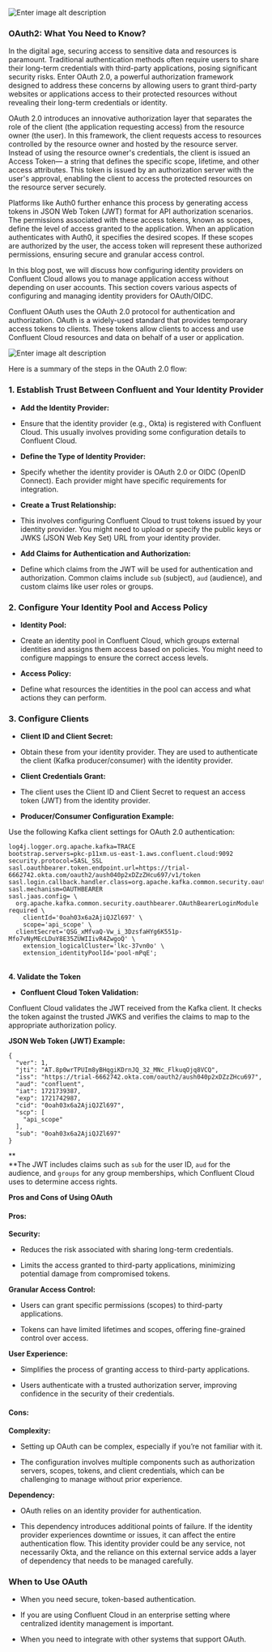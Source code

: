 ![Enter image alt description](./assets/blog-images/oauth-oidc-blog/)

### **OAuth2: What You Need to Know?**

In the digital age, securing access to sensitive data and resources is paramount. Traditional authentication methods often require users to share their long-term credentials with third-party applications, posing significant security risks. Enter OAuth 2.0, a powerful authorization framework designed to address these concerns by allowing users to grant third-party websites or applications access to their protected resources without revealing their long-term credentials or identity.

OAuth 2.0 introduces an innovative authorization layer that separates the role of the client (the application requesting access) from the resource owner (the user). In this framework, the client requests access to resources controlled by the resource owner and hosted by the resource server. Instead of using the resource owner's credentials, the client is issued an Access Token— a string that defines the specific scope, lifetime, and other access attributes. This token is issued by an authorization server with the user's approval, enabling the client to access the protected resources on the resource server securely.

Platforms like Auth0 further enhance this process by generating access tokens in JSON Web Token (JWT) format for API authorization scenarios. The permissions associated with these access tokens, known as scopes, define the level of access granted to the application. When an application authenticates with Auth0, it specifies the desired scopes. If these scopes are authorized by the user, the access token will represent these authorized permissions, ensuring secure and granular access control.

In this blog post, we will discuss how configuring identity providers on Confluent Cloud allows you to manage application access without depending on user accounts. This section covers various aspects of configuring and managing identity providers for OAuth/OIDC.

Confluent OAuth uses the OAuth 2.0 protocol for authentication and authorization. OAuth is a widely-used standard that provides temporary access tokens to clients. These tokens allow clients to access and use Confluent Cloud resources and data on behalf of a user or application.

![Enter image alt description](Images/wUB_Image_2.png)

Here is a summary of the steps in the OAuth 2.0 flow:

### **1. Establish Trust Between Confluent and Your Identity Provider**

- **Add the Identity Provider:**

- Ensure that the identity provider (e.g., Okta) is registered with Confluent Cloud. This usually involves providing some configuration details to Confluent Cloud.

- **Define the Type of Identity Provider:**

- Specify whether the identity provider is OAuth 2.0 or OIDC (OpenID Connect). Each provider might have specific requirements for integration.

- **Create a Trust Relationship:**

- This involves configuring Confluent Cloud to trust tokens issued by your identity provider. You might need to upload or specify the public keys or JWKS (JSON Web Key Set) URL from your identity provider.

- **Add Claims for Authentication and Authorization:**

- Define which claims from the JWT will be used for authentication and authorization. Common claims include `sub` (subject), `aud` (audience), and custom claims like user roles or groups.

### **2. Configure Your Identity Pool and Access Policy**

- **Identity Pool:**

- Create an identity pool in Confluent Cloud, which groups external identities and assigns them access based on policies. You might need to configure mappings to ensure the correct access levels.

- **Access Policy:**

- Define what resources the identities in the pool can access and what actions they can perform.

### **3. Configure Clients**

- **Client ID and Client Secret:**

- Obtain these from your identity provider. They are used to authenticate the client (Kafka producer/consumer) with the identity provider.

- **Client Credentials Grant:**

- The client uses the Client ID and Client Secret to request an access token (JWT) from the identity provider.

- **Producer/Consumer Configuration Example:**

Use the following Kafka client settings for OAuth 2.0 authentication:

```
log4j.logger.org.apache.kafka=TRACE
bootstrap.servers=pkc-p11xm.us-east-1.aws.confluent.cloud:9092
security.protocol=SASL_SSL
sasl.oauthbearer.token.endpoint.url=https://trial-6662742.okta.com/oauth2/aush040p2xDZzZHcu697/v1/token
sasl.login.callback.handler.class=org.apache.kafka.common.security.oauthbearer.secured.OAuthBearerLoginCallbackHandler
sasl.mechanism=OAUTHBEARER
sasl.jaas.config= \
  org.apache.kafka.common.security.oauthbearer.OAuthBearerLoginModule required \
    clientId='0oah03x6a2AjiQJZl697' \
    scope='api_scope' \
  clientSecret='QSG_xMfvaQ-Vw_i_3DzsfaHYg6K551p-Mfo7vNyMEcLDuY8E35ZUWIIivR4ZwgoQ' \
    extension_logicalCluster='lkc-37vn0o' \
    extension_identityPoolId='pool-mPqE';
```
 \
**4. Validate the Token**

- **Confluent Cloud Token Validation:**

Confluent Cloud validates the JWT received from the Kafka client. It checks the token against the trusted JWKS and verifies the claims to map to the appropriate authorization policy.

**JSON Web Token (JWT) Example:**

```
{
  "ver": 1,
  "jti": "AT.8p0wrTPUIm8yBHqgiKDrnJQ_32_MNc_FlkuqOjq8VCQ",
  "iss": "https://trial-6662742.okta.com/oauth2/aush040p2xDZzZHcu697",
  "aud": "confluent",
  "iat": 1721739387,
  "exp": 1721742987,
  "cid": "0oah03x6a2AjiQJZl697",
  "scp": [
    "api_scope"
  ],
  "sub": "0oah03x6a2AjiQJZl697"
}
```
** \
**The JWT includes claims such as `sub` for the user ID, `aud` for the audience, and `groups` for any group memberships, which Confluent Cloud uses to determine access rights.

**Pros and Cons of Using OAuth**

#### **Pros:**

**Security:**

- Reduces the risk associated with sharing long-term credentials.

- Limits the access granted to third-party applications, minimizing potential damage from compromised tokens.

**Granular Access Control:**

- Users can grant specific permissions (scopes) to third-party applications.

- Tokens can have limited lifetimes and scopes, offering fine-grained control over access.

**User Experience:**

- Simplifies the process of granting access to third-party applications.

- Users authenticate with a trusted authorization server, improving confidence in the security of their credentials.

#### **Cons:**

**Complexity:**

- Setting up OAuth can be complex, especially if you’re not familiar with it.

- The configuration involves multiple components such as authorization servers, scopes, tokens, and client credentials, which can be challenging to manage without prior experience.

**Dependency:**

- OAuth relies on an identity provider for authentication.

- This dependency introduces additional points of failure. If the identity provider experiences downtime or issues, it can affect the entire authentication flow. This identity provider could be any service, not necessarily Okta, and the reliance on this external service adds a layer of dependency that needs to be managed carefully.

### **When to Use OAuth**

- When you need secure, token-based authentication.

- If you are using Confluent Cloud in an enterprise setting where centralized identity management is important.

- When you need to integrate with other systems that support OAuth.
